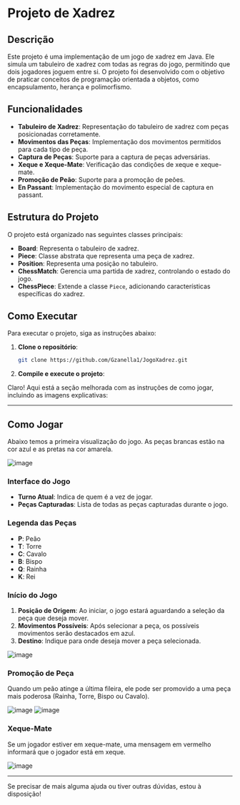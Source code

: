# Projeto de Xadrez

## Descrição

Este projeto é uma implementação de um jogo de xadrez em Java. Ele simula um tabuleiro de xadrez com todas as regras do jogo, permitindo que dois jogadores joguem entre si. O projeto foi desenvolvido com o objetivo de praticar conceitos de programação orientada a objetos, como encapsulamento, herança e polimorfismo.

## Funcionalidades

- **Tabuleiro de Xadrez**: Representação do tabuleiro de xadrez com peças posicionadas corretamente.
- **Movimentos das Peças**: Implementação dos movimentos permitidos para cada tipo de peça.
- **Captura de Peças**: Suporte para a captura de peças adversárias.
- **Xeque e Xeque-Mate**: Verificação das condições de xeque e xeque-mate.
- **Promoção de Peão**: Suporte para a promoção de peões.
- **En Passant**: Implementação do movimento especial de captura en passant.

## Estrutura do Projeto

O projeto está organizado nas seguintes classes principais:

- **Board**: Representa o tabuleiro de xadrez.
- **Piece**: Classe abstrata que representa uma peça de xadrez.
- **Position**: Representa uma posição no tabuleiro.
- **ChessMatch**: Gerencia uma partida de xadrez, controlando o estado do jogo.
- **ChessPiece**: Extende a classe `Piece`, adicionando características específicas do xadrez.

## Como Executar

Para executar o projeto, siga as instruções abaixo:

1. **Clone o repositório**:
    ```bash
    git clone https://github.com/Gzanella1/JogoXadrez.git
    ```

2. **Compile e execute o projeto**:

Claro! Aqui está a seção melhorada com as instruções de como jogar, incluindo as imagens explicativas:

---

## Como Jogar

Abaixo temos a primeira visualização do jogo. As peças brancas estão na cor azul e as pretas na cor amarela.

![image](https://github.com/Gzanella1/JogoXadrez/assets/96748771/4579cb63-51a1-4c8d-a160-bae537d11af9)

### Interface do Jogo

- **Turno Atual**: Indica de quem é a vez de jogar.
- **Peças Capturadas**: Lista de todas as peças capturadas durante o jogo.

### Legenda das Peças

- **P**: Peão
- **T**: Torre
- **C**: Cavalo
- **B**: Bispo
- **Q**: Rainha
- **K**: Rei

### Início do Jogo

1. **Posição de Origem**: Ao iniciar, o jogo estará aguardando a seleção da peça que deseja mover.
2. **Movimentos Possíveis**: Após selecionar a peça, os possíveis movimentos serão destacados em azul.
3. **Destino**: Indique para onde deseja mover a peça selecionada.

![image](https://github.com/Gzanella1/JogoXadrez/assets/96748771/a703ff2e-4e9a-43c6-b8e2-bc862fc4be4d)

### Promoção de Peça

Quando um peão atinge a última fileira, ele pode ser promovido a uma peça mais poderosa (Rainha, Torre, Bispo ou Cavalo).

![image](https://github.com/Gzanella1/JogoXadrez/assets/96748771/35ab2d86-8022-4a22-bb5d-b0d2303ec16c)
![image](https://github.com/Gzanella1/JogoXadrez/assets/96748771/27e27013-2bae-45d3-a8b2-a15e12061a82)


### Xeque-Mate

Se um jogador estiver em xeque-mate, uma mensagem em vermelho informará que o jogador está em xeque.

![image](https://github.com/Gzanella1/JogoXadrez/assets/96748771/47520d0d-d047-4d54-87f7-7b8a8c85f1aa)

---

Se precisar de mais alguma ajuda ou tiver outras dúvidas, estou à disposição!

